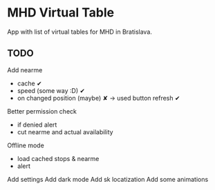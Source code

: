# MHD Virtual Table

App with list of virtual tables for MHD in Bratislava.

## TODO

Add nearme 
- cache ✔
- speed (some way :D) ✔
- on changed position (maybe) ✘ -> used button refresh ✔

Better permission check
- if denied alert
- cut nearme and actual availability

Offline mode
- load cached stops & nearme
- alert

Add settings
Add dark mode
Add sk locatization
Add some animations